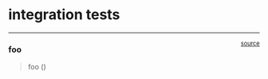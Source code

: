 # integration tests


<!-- WARNING: THIS FILE WAS AUTOGENERATED! DO NOT EDIT! -->

------------------------------------------------------------------------

<a
href="https://github.com/LotsOfOrg/cognitive-commons/blob/main/cognitive_commons/model.py#L9"
target="_blank" style="float:right; font-size:smaller">source</a>

### foo

>  foo ()
